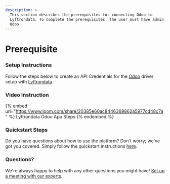 ```yaml
---
description: >-
  This section describes the prerequisites for connecting Odoo to
  Lyftrondata. To complete the prerequisites, the user must have admin access to
  Odoo.
---
```


# Prerequisite

<mark style="color:blue;"></mark>

### Setup Instructions

Follow the steps below to create an API Credentials for the [Odoo](https://www.lyftrondata.com/integration/finance-analytics/odoo/) driver setup with [Lyftrondata](https://www.lyftrondata.com)

### Video Instruction

{% embed url="https://www.loom.com/share/20385e60ac8446369862a5977cd48c7a" %}
Lyftrondata Odoo App Steps
{% endembed %}

### Quickstart Steps

Do you have questions about how to use the platform? Don't worry; we've got you covered. Simply follow the quickstart instructions [here](README.md).

### Questions? <a href="#questions" id="questions"></a>

We're always happy to help with any other questions you might have! [Set up a meeting with our experts](https://www.lyftrondata.com/book-a-meeting/).

